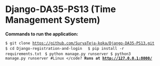 # Django-DA35-PS13 (Time Management System)

**Commands to run the application:**

<code>$ git clone https://github.com/SuryaTeja-koka/Django-DA35-PS13.git
$ cd Django-registration-and-login
</code>
<code>
$ pip install -r requirements.txt
</code>
<code>$ python manage.py runserver
$ python3 manage.py runserver #Linux
</code?
**Runs at  http://127.0.0.1:8000/**

